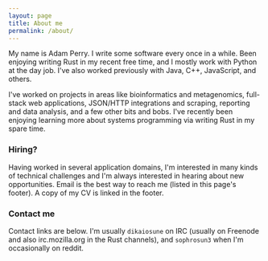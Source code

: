 ```yaml
---
layout: page
title: About me
permalink: /about/
---
```


My name is Adam Perry. I write some software every once in a while. Been enjoying writing Rust in my recent free time, and I mostly work with Python at the day job. I've also worked previously with Java, C++, JavaScript, and others.

I've worked on projects in areas like bioinformatics and metagenomics, full-stack web applications, JSON/HTTP integrations and scraping, reporting and data analysis, and a few other bits and bobs. I've recently been enjoying learning more about systems programming via writing Rust in my spare time.

### Hiring?

Having worked in several application domains, I'm interested in many kinds of technical challenges and I'm always interested in hearing about new opportunities. Email is the best way to reach me (listed in this page's footer). A copy of my CV is linked in the footer.

### Contact me

Contact links are below. I'm usually `dikaiosune` on IRC (usually on Freenode and also irc.mozilla.org in the Rust channels), and `sophrosun3` when I'm occasionally on reddit.
